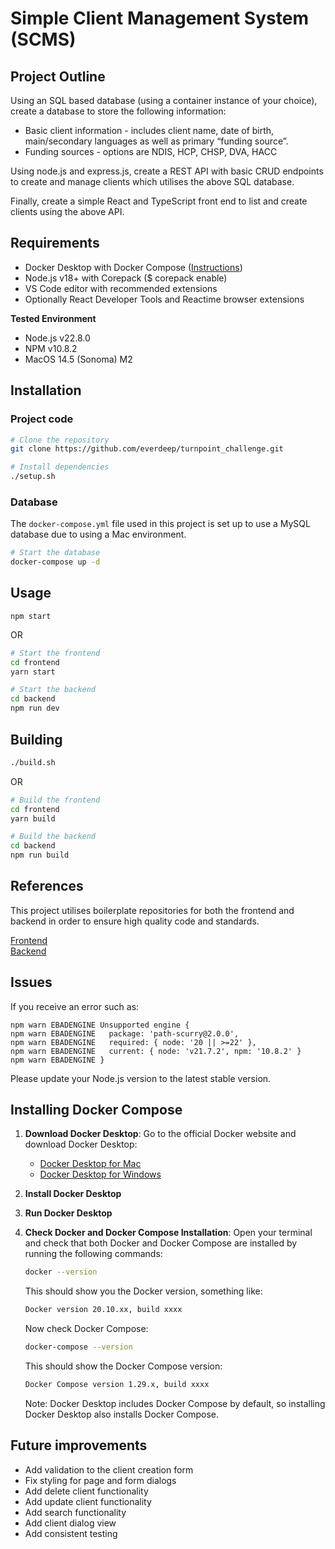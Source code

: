 # Simple Client Management System (SCMS)
## Project Outline
Using an SQL based database (using a container instance of your choice), create a database to store the following information:
- Basic client information - includes client name, date of birth, main/secondary languages as well as primary “funding source”.
- Funding sources - options are NDIS, HCP, CHSP, DVA, HACC

Using node.js and express.js, create a REST API with basic CRUD endpoints to create and manage clients which utilises the above SQL database.

Finally, create a simple React and TypeScript front end to list and create clients using the above API.

## Requirements

- Docker Desktop with Docker Compose ([Instructions](#installing-docker-compose))
- Node.js v18+ with Corepack ($ corepack enable)
- VS Code editor with recommended extensions
- Optionally React Developer Tools and Reactime browser extensions

**Tested Environment**
- Node.js v22.8.0
- NPM v10.8.2
- MacOS 14.5 (Sonoma) M2

## Installation
### Project code

```bash
# Clone the repository
git clone https://github.com/everdeep/turnpoint_challenge.git
```

```bash
# Install dependencies
./setup.sh
```

### Database
The `docker-compose.yml` file used in this project is set up to use a MySQL database due to using a Mac environment.

```bash
# Start the database
docker-compose up -d
```

## Usage

```
npm start
```
OR
```bash
# Start the frontend
cd frontend
yarn start
```

```bash
# Start the backend
cd backend
npm run dev
```


## Building

```bash
./build.sh
```
OR
```bash
# Build the frontend
cd frontend
yarn build
```
    
```bash
# Build the backend
cd backend
npm run build
```

## References
This project utilises boilerplate repositories for both the frontend and backend in order to ensure high quality code and standards.

[Frontend](https://github.com/codesbiome/react-webpack-typescript-2023)  
[Backend](https://github.com/edwinhern/express-typescript-2024)

## Issues

If you receive an error such as:
```
npm warn EBADENGINE Unsupported engine {
npm warn EBADENGINE   package: 'path-scurry@2.0.0',
npm warn EBADENGINE   required: { node: '20 || >=22' },
npm warn EBADENGINE   current: { node: 'v21.7.2', npm: '10.8.2' }
npm warn EBADENGINE }
```

Please update your Node.js version to the latest stable version.

## Installing Docker Compose
1. **Download Docker Desktop**: Go to the official Docker website and download Docker Desktop:
   - [Docker Desktop for Mac](https://docs.docker.com/desktop/install/mac-install/)
   - [Docker Desktop for Windows](https://docs.docker.com/desktop/install/windows-install/)


2. **Install Docker Desktop**
3. **Run Docker Desktop**
4. **Check Docker and Docker Compose Installation**: Open your terminal and check that both Docker and Docker Compose are installed by running the following commands:

    ```bash
    docker --version
    ```
    This should show you the Docker version, something like:

    ```bash
    Docker version 20.10.xx, build xxxx
    ```

    Now check Docker Compose:
    ```bash
    docker-compose --version
    ```

    This should show the Docker Compose version:
    ```bash
    Docker Compose version 1.29.x, build xxxx
    ```

    Note: Docker Desktop includes Docker Compose by default, so installing Docker Desktop also installs Docker Compose.

## Future improvements
- Add validation to the client creation form
- Fix styling for page and form dialogs
- Add delete client functionality
- Add update client functionality
- Add search functionality
- Add client dialog view
- Add consistent testing